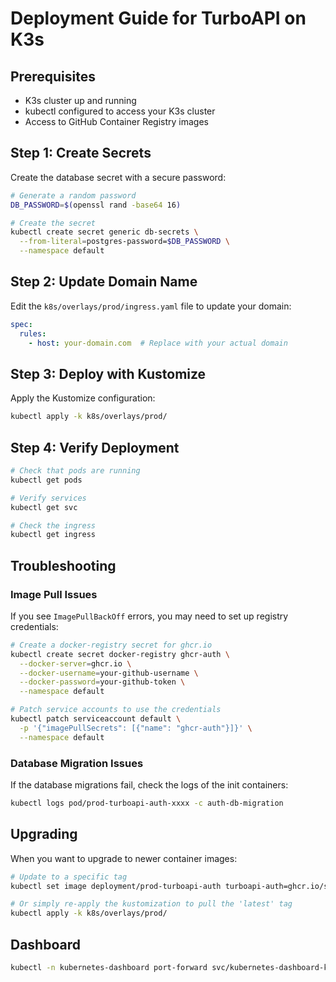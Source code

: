 # Deployment Guide for TurboAPI on K3s

## Prerequisites

- K3s cluster up and running
- kubectl configured to access your K3s cluster
- Access to GitHub Container Registry images

## Step 1: Create Secrets

Create the database secret with a secure password:

```bash
# Generate a random password
DB_PASSWORD=$(openssl rand -base64 16)

# Create the secret
kubectl create secret generic db-secrets \
  --from-literal=postgres-password=$DB_PASSWORD \
  --namespace default
```

## Step 2: Update Domain Name

Edit the `k8s/overlays/prod/ingress.yaml` file to update your domain:

```yaml
spec:
  rules:
    - host: your-domain.com  # Replace with your actual domain
```

## Step 3: Deploy with Kustomize

Apply the Kustomize configuration:

```bash
kubectl apply -k k8s/overlays/prod/
```

## Step 4: Verify Deployment

```bash
# Check that pods are running
kubectl get pods

# Verify services
kubectl get svc

# Check the ingress
kubectl get ingress
```

## Troubleshooting

### Image Pull Issues

If you see `ImagePullBackOff` errors, you may need to set up registry credentials:

```bash
# Create a docker-registry secret for ghcr.io
kubectl create secret docker-registry ghcr-auth \
  --docker-server=ghcr.io \
  --docker-username=your-github-username \
  --docker-password=your-github-token \
  --namespace default

# Patch service accounts to use the credentials
kubectl patch serviceaccount default \
  -p '{"imagePullSecrets": [{"name": "ghcr-auth"}]}' \
  --namespace default
```

### Database Migration Issues

If the database migrations fail, check the logs of the init containers:

```bash
kubectl logs pod/prod-turboapi-auth-xxxx -c auth-db-migration
```

## Upgrading

When you want to upgrade to newer container images:

```bash
# Update to a specific tag
kubectl set image deployment/prod-turboapi-auth turboapi-auth=ghcr.io/sigmundgranaas/turboapi-auth:new-tag

# Or simply re-apply the kustomization to pull the 'latest' tag
kubectl apply -k k8s/overlays/prod/
```

## Dashboard
```bash
kubectl -n kubernetes-dashboard port-forward svc/kubernetes-dashboard-kong-proxy 8443:443
```